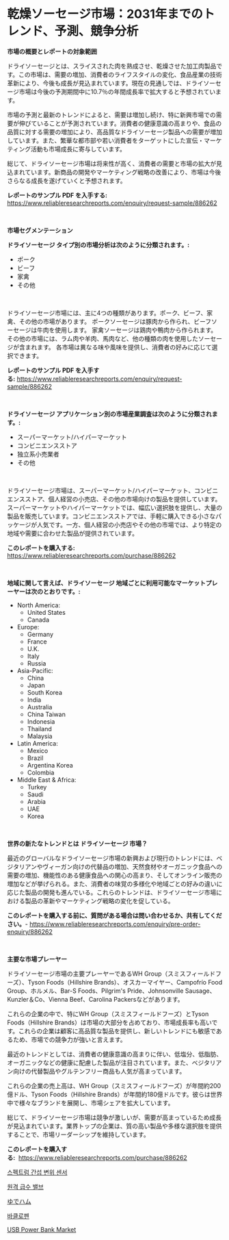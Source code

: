 <p><h1>乾燥ソーセージ市場：2031年までのトレンド、予測、競争分析</h1></p><p><strong>市場の概要とレポートの対象範囲</strong></p>
<p><p>ドライソーセージとは、スライスされた肉を熟成させ、乾燥させた加工肉製品です。この市場は、需要の増加、消費者のライフスタイルの変化、食品産業の技術革新により、今後も成長が見込まれています。現在の見通しでは、ドライソーセージ市場は今後の予測期間中に10.7％の年間成長率で拡大すると予想されています。</p><p>市場の予測と最新のトレンドによると、需要は増加し続け、特に新興市場での需要が伸びていることが予測されています。消費者の健康意識の高まりや、食品の品質に対する需要の増加により、高品質なドライソーセージ製品への需要が増加しています。また、繁華な都市部や若い消費者をターゲットにした宣伝・マーケティング活動も市場成長に寄与しています。</p><p>総じて、ドライソーセージ市場は将来性が高く、消費者の需要と市場の拡大が見込まれています。新商品の開発やマーケティング戦略の改善により、市場は今後さらなる成長を遂げていくと予想されます。</p></p>
<p><strong>レポートのサンプル PDF を入手する:</strong> <a href="https://www.reliableresearchreports.com/enquiry/request-sample/886262">https://www.reliableresearchreports.com/enquiry/request-sample/886262</a></p>
<p>&nbsp;</p>
<p><strong>市場セグメンテーション</strong></p>
<p><strong>ドライソーセージ タイプ別の市場分析は次のように分類されます。:</strong></p>
<p><ul><li>ポーク</li><li>ビーフ</li><li>家禽</li><li>その他</li></ul></p>
<p>&nbsp;</p>
<p><p>ドライソーセージ市場には、主に4つの種類があります。ポーク、ビーフ、家禽、その他の市場があります。 ポークソーセージは豚肉から作られ、ビーフソーセージは牛肉を使用します。 家禽ソーセージは鶏肉や鴨肉から作られます。 その他の市場には、ラム肉や羊肉、馬肉など、他の種類の肉を使用したソーセージが含まれます。 各市場は異なる味や風味を提供し、消費者の好みに応じて選択できます。</p></p>
<p><strong>レポートのサンプル PDF を入手する:</strong>&nbsp;<a href="https://www.reliableresearchreports.com/enquiry/request-sample/886262">https://www.reliableresearchreports.com/enquiry/request-sample/886262</a></p>
<p>&nbsp;</p>
<p><strong> ドライソーセージ アプリケーション別の市場産業調査は次のように分類されます。:</strong></p>
<p><ul><li>スーパーマーケット/ハイパーマーケット</li><li>コンビニエンスストア</li><li>独立系小売業者</li><li>その他</li></ul></p>
<p>&nbsp;</p>
<p><p>ドライソーセージ市場は、スーパーマーケット/ハイパーマーケット、コンビニエンスストア、個人経営の小売店、その他の市場向けの製品を提供しています。スーパーマーケットやハイパーマーケットでは、幅広い選択肢を提供し、大量の製品を販売しています。コンビニエンスストアでは、手軽に購入できる小さなパッケージが人気です。一方、個人経営の小売店やその他の市場では、より特定の地域や需要に合わせた製品が提供されています。</p></p>
<p><strong>このレポートを購入する:</strong>&nbsp; <a href="https://www.reliableresearchreports.com/purchase/886262">https://www.reliableresearchreports.com/purchase/886262</a></p>
<p>&nbsp;</p>
<p><strong>地域に関して言えば、ドライソーセージ 地域ごとに利用可能なマーケットプレーヤーは次のとおりです。:</strong></p>
<p><ul>
    <li>
        North America:
        <ul>
            <li>United States</li>
            <li>Canada</li>
        </ul>
    </li>
    <li>
        Europe:
        <ul>
            <li>Germany</li>
            <li>France</li>
            <li>U.K.</li>
            <li>Italy</li>
            <li>Russia</li>
        </ul>
    </li>
    <li>
        Asia-Pacific:
        <ul>
            <li>China</li>
            <li>Japan</li>
            <li>South Korea</li>
            <li>India</li>
            <li>Australia</li>
            <li>China Taiwan</li>
            <li>Indonesia</li>
            <li>Thailand</li>
            <li>Malaysia</li>
        </ul>
    </li>
    <li>
        Latin America:
        <ul>
            <li>Mexico</li>
            <li>Brazil</li>
            <li>Argentina Korea</li>
            <li>Colombia</li>
        </ul>
    </li>
    <li>
        Middle East & Africa:
        <ul>
            <li>Turkey</li>
            <li>Saudi</li>
            <li>Arabia</li>
            <li>UAE</li>
            <li>Korea</li>
        </ul>
    </li>
    </ul></p>
<p>&nbsp;</p>
<p><strong>世界の新たなトレンドとは ドライソーセージ 市場？</strong></p>
<p><p>最近のグローバルなドライソーセージ市場の新興および現行のトレンドには、ベジタリアンやヴィーガン向けの代替品の増加、天然食材やオーガニック食品への需要の増加、機能性のある健康食品への関心の高まり、そしてオンライン販売の増加などが挙げられる。また、消費者の味覚の多様化や地域ごとの好みの違いに応じた製品の開発も進んでいる。これらのトレンドは、ドライソーセージ市場における製品の革新やマーケティング戦略の変化を促している。</p></p>
<p><strong>このレポートを購入する前に、質問がある場合は問い合わせるか、共有してください。</strong>- <a href="https://www.reliableresearchreports.com/enquiry/pre-order-enquiry/886262">https://www.reliableresearchreports.com/enquiry/pre-order-enquiry/886262</a></p>
<p>&nbsp;</p>
<p><strong>主要な市場プレーヤー</strong></p>
<p><p>ドライソーセージ市場の主要プレーヤーであるWH Group（スミスフィールドフーズ）、Tyson Foods（Hillshire Brands）、オスカーマイヤー、Campofrío Food Group、ホルメル、Bar-S Foods、Pilgrim's Pride、Johnsonville Sausage、Kunzler＆Co、Vienna Beef、Carolina Packersなどがあります。</p><p>これらの企業の中で、特にWH Group（スミスフィールドフーズ）とTyson Foods（Hillshire Brands）は市場の大部分を占めており、市場成長率も高いです。これらの企業は顧客に高品質な製品を提供し、新しいトレンドにも敏感であるため、市場での競争力が強いと言えます。</p><p>最近のトレンドとしては、消費者の健康意識の高まりに伴い、低塩分、低脂肪、オーガニックなどの健康に配慮した製品が注目されています。また、ベジタリアン向けの代替製品やグルテンフリー商品も人気が高まっています。</p><p>これらの企業の売上高は、WH Group（スミスフィールドフーズ）が年間約200億ドル、Tyson Foods（Hillshire Brands）が年間約180億ドルです。彼らは世界中で様々なブランドを展開し、市場シェアを拡大しています。</p><p>総じて、ドライソーセージ市場は競争が激しいが、需要が高まっているため成長が見込まれています。業界トップの企業は、質の高い製品や多様な選択肢を提供することで、市場リーダーシップを維持しています。</p></p>
<p><strong>このレポートを購入する:</strong>&nbsp;&nbsp;<a href="https://www.reliableresearchreports.com/purchase/886262">https://www.reliableresearchreports.com/purchase/886262</a></p>
<p><p><a href="https://medium.com/@ishacian.georges/%EB%B6%84%EA%B4%91-%EA%B0%84%EC%84%AD-%EC%9D%B4%EC%86%A1-%EC%84%BC%EC%84%9C-%EC%8B%9C%EC%9E%A5-%EA%B2%BD%EC%9F%81-%EB%B6%84%EC%84%9D-%EC%8B%9C%EC%9E%A5-%EB%8F%99%ED%96%A5-%EB%B0%8F-2031%EB%85%84%EA%B9%8C%EC%A7%80%EC%9D%98-%EC%98%88%EC%B8%A1-534fccce6db8">스펙트럼 간섭 변위 센서</a></p><p><a href="https://github.com/Elenrrera7685/Market-Research-Report-List-1/blob/main/763985215115.md">원격 급수 밸브</a></p><p><a href="https://github.com/ReyesKohler20231/Market-Research-Report-List-1/blob/main/946411316258.md">ゆでハム</a></p><p><a href="https://github.com/sammyUltyylrich9067856/Market-Research-Report-List-1/blob/main/340448915116.md">바클로펜</a></p><p><a href="https://github.com/Whitneyboyettebo9kiw7yr13/Market-Research-Report-List-1/blob/main/usb-power-bank-market.md">USB Power Bank Market</a></p></p>